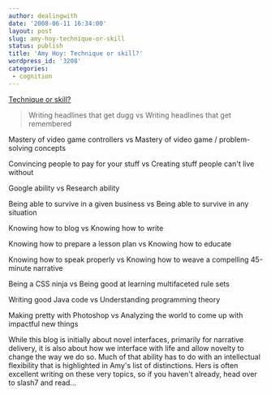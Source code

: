 ```yaml
---
author: dealingwith
date: '2008-06-11 16:34:00'
layout: post
slug: amy-hoy-technique-or-skill
status: publish
title: 'Amy Hoy: Technique or skill?'
wordpress_id: '3208'
categories:
 - cognition
---
```


[Technique or skill?][1]

> Writing headlines that get dugg vs Writing headlines that get remembered


Mastery of video game controllers vs Mastery of video game / problem-solving
concepts


Convincing people to pay for your stuff vs Creating stuff people can't live
without


Google ability vs Research ability


Being able to survive in a given business vs Being able to survive in any
situation


Knowing how to blog vs Knowing how to write


Knowing how to prepare a lesson plan vs Knowing how to educate


Knowing how to speak properly vs Knowing how to weave a compelling 45-minute
narrative


Being a CSS ninja vs Being good at learning multifaceted rule sets


Writing good Java code vs Understanding programming theory


Making pretty with Photoshop vs Analyzing the world to come up with impactful
new things

While this blog is initially about novel interfaces, primarily for narrative
delivery, it is also about how we interface with life and allow novelty to
change the way we do so. Much of that ability has to do with an intellectual
flexibility that is highlighted in Amy's list of distinctions. Hers is often
excellent writing on these very topics, so if you haven't already, head over
to slash7 and read...


   [1]: http://www.slash7.com/articles/2008/6/11/technique-or-skill

   

